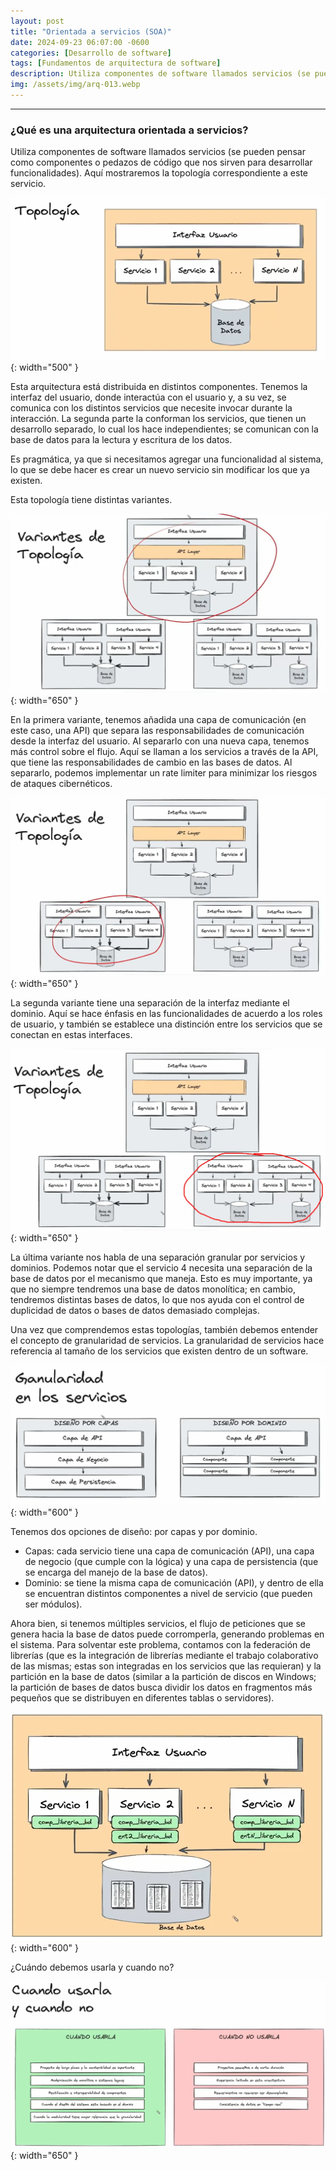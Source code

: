 ```yaml
---
layout: post
title: "Orientada a servicios (SOA)"
date: 2024-09-23 06:07:00 -0600
categories: [Desarrollo de software]
tags: [Fundamentos de arquitectura de software]
description: Utiliza componentes de software llamados servicios (se pueden pensar como componentes o pedazos de código que nos sirven para desarrollar funcionalidades).....
img: /assets/img/arq-013.webp
---
```


---

### ¿Qué es una arquitectura orientada a servicios?
Utiliza componentes de software llamados servicios (se pueden pensar como componentes o pedazos de código que nos sirven para desarrollar funcionalidades). Aquí mostraremos la topología correspondiente a este servicio.

![alt text](/assets/img/arq-013-1.webp){: width="500" }

Esta arquitectura está distribuida en distintos componentes. Tenemos la interfaz del usuario, donde interactúa con el usuario y, a su vez, se comunica con los distintos servicios que necesite invocar durante la interacción. La segunda parte la conforman los servicios, que tienen un desarrollo separado, lo cual los hace independientes; se comunican con la base de datos para la lectura y escritura de los datos.

Es pragmática, ya que si necesitamos agregar una funcionalidad al sistema, lo que se debe hacer es crear un nuevo servicio sin modificar los que ya existen.

Esta topología tiene distintas variantes.

![alt text](/assets/img/arq-013-2.webp){: width="650" }

En la primera variante, tenemos añadida una capa de comunicación (en este caso, una API) que separa las responsabilidades de comunicación desde la interfaz del usuario. Al separarlo con una nueva capa, tenemos más control sobre el flujo. Aquí se llaman a los servicios a través de la API, que tiene las responsabilidades de cambio en las bases de datos. Al separarlo, podemos implementar un rate limiter para minimizar los riesgos de ataques cibernéticos.

![alt text](/assets/img/arq-013-3.webp){: width="650" }

La segunda variante tiene una separación de la interfaz mediante el dominio. Aquí se hace énfasis en las funcionalidades de acuerdo a los roles de usuario, y también se establece una distinción entre los servicios que se conectan en estas interfaces.

![alt text](/assets/img/arq-013-4.webp){: width="650" }

La última variante nos habla de una separación granular por servicios y dominios. Podemos notar que el servicio 4 necesita una separación de la base de datos por el mecanismo que maneja. Esto es muy importante, ya que no siempre tendremos una base de datos monolítica; en cambio, tendremos distintas bases de datos, lo que nos ayuda con el control de duplicidad de datos o bases de datos demasiado complejas.

Una vez que comprendemos estas topologías, también debemos entender el concepto de granularidad de servicios. La granularidad de servicios hace referencia al tamaño de los servicios que existen dentro de un software.

![alt text](/assets/img/arq-013-5.webp){: width="600" }

Tenemos dos opciones de diseño: por capas y por dominio.

* Capas: cada servicio tiene una capa de comunicación (API), una capa de negocio (que cumple con la lógica) y una capa de persistencia (que se encarga del manejo de la base de datos).
* Dominio: se tiene la misma capa de comunicación (API), y dentro de ella se encuentran distintos componentes a nivel de servicio (que pueden ser módulos).

Ahora bien, si tenemos múltiples servicios, el flujo de peticiones que se genera hacia la base de datos puede corromperla, generando problemas en el sistema. Para solventar este problema, contamos con la federación de librerías (que es la integración de librerías mediante el trabajo colaborativo de las mismas; estas son integradas en los servicios que las requieran) y la partición en la base de datos (similar a la partición de discos en Windows; la partición de bases de datos busca dividir los datos en fragmentos más pequeños que se distribuyen en diferentes tablas o servidores).

![alt text](/assets/img/arq-013-6.webp){: width="600" }

¿Cuándo debemos usarla y cuando no?

![alt text](/assets/img/arq-013-7.webp){: width="650" }

